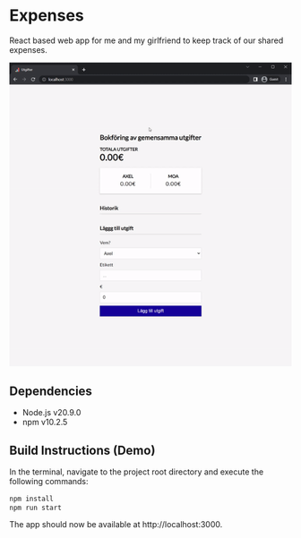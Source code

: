 # Expenses
React based web app for me and my girlfriend to keep track of our shared expenses. 

![Alt Text](gifs/expenses.gif)

## Dependencies 
- Node.js v20.9.0
- npm v10.2.5

## Build Instructions (Demo)
In the terminal, navigate to the project root directory and execute the following commands:

```
npm install 
npm run start
```

The app should now be available at http://localhost:3000.

